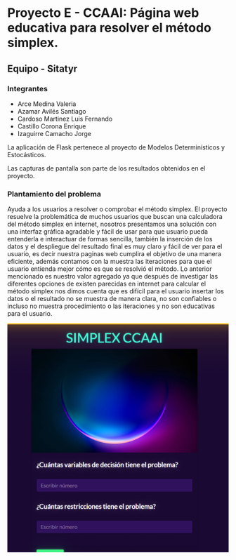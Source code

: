 # Proyecto E - CCAAI: Página web educativa para resolver el método simplex.

## Equipo - Sitatyr

### Integrantes
* Arce Medina Valeria
* Azamar Avilés Santiago
* Cardoso Martinez Luis Fernando
* Castillo Corona Enrique
* Izaguirre Camacho Jorge

La aplicación de Flask pertenece al proyecto de Modelos Determinísticos y Estocásticos.

Las capturas de pantalla son parte de los resultados obtenidos en el proyecto.

### Plantamiento del problema
Ayuda a los usuarios a resolver o comprobar el método simplex.
El proyecto resuelve la problemática de muchos usuarios que buscan una
calculadora del método simplex en internet, nosotros presentamos una solución con
una interfaz gráfica agradable y fácil de usar para que usuario pueda entenderla e
interactuar de formas sencilla, también la inserción de los datos y el despliegue del
resultado final es muy claro y fácil de ver para el usuario, es decir nuestra paginas
web cumplira el objetivo de una manera eficiente, además contamos con la muestra
las iteraciones para que el usuario entienda mejor cómo es que se resolvió el
método. Lo anterior mencionado es nuestro valor agregado ya que después de
investigar las diferentes opciones de existen parecidas en internet para calcular el
método simplex nos dimos cuenta que es difícil para el usuario insertar los datos o el
resultado no se muestra de manera clara, no son confiables o incluso no muestra
procedimiento o las iteraciones y no son educativas para el usuario.



![Pagina Web_Ejecutado](https://github.com/Luisx30/Proyecto-Final-MDyE-Sitatyr-CCAAI-SIMPLEX/blob/main/Ss.png)
